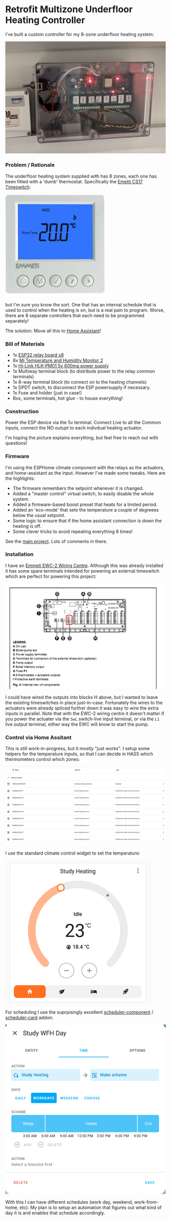 # Retrofit Multizone Underfloor Heating Controller

I've built a custom controller for my 8-zone underfloor heating system:

![heating controller](heating_controller.png)

### Problem / Rationale

The underfloor heating system supplied with has 8 zones, each one has been fitted with a 'dumb' thermostat. Specifically the [Emetti CS17 Timeswitch](https://emmeti.co.uk/products/zone-controls/cs17-touchscreen-programmable-thermostat/):

![Emetti CS17 Timeswitch](Emmeti-CS-17-Touchscreen-Programmable-Thermostat-PRODUCT.png)

but I'm sure you know the sort. One that has an internal schedule that is used to control when the heating is on, but is a real pain to program. Worse, there are 8 separate controllers that each need to be programmed separately!

The solution: Move all this to [Home Assistant](https://www.home-assistant.io/)!

### Bill of Materials

* 1x [ESP32 relay board x8](https://devices.esphome.io/devices/ESP32E-Relay-X8)
* 8x [Mi Temperature and Humidity Monitor 2](https://buy.mi.com/uk/item/3204500023)
* 1x [Hi-Link HLK-PM01 5v 600ma power supply](https://lygte-info.dk/review/Power%20Mains%20to%205V%200.6A%20Hi-Link%20HLK-PM01%20UK.html) 
* 1x Multiway terminal block (to distribute power to the relay common terminals)
* 1x 8-way terminal block (to connect on to the heating channels)
* 1x DPDT switch, to disconnect the ESP powersupply if necessary.
* 1x Fuse and holder (just in case!)
* Box, some terminals, hot glue - to house everything!

### Construction

Power the ESP device via the 5v terminal. Connect Live to all the Common inputs, connect the NO outupt to each indivdual heating actuator.

I'm hoping the picture explains everything, but feel free to reach out with questions!

### Firmware

I'm using the ESPHome climate component with the relays as the actuators, and home-assistant as the input. However I've made some tweaks. Here are the highlights:
 * The firmware remembers the setpoint whenever it is changed.
 * Added a "master control" virtual switch, to easily disable the whole system.
 * Added a firmware-based boost preset that heats for a limited period.
 * Added an 'eco-mode' that sets the temperature a couple of degreees below the usual setpoint.
 * Some logic to ensure that if the home assistant connection is down the heating is off.
 * Some clever tricks to avoid repeating everything 8 times!

See the [main project](../heating.yaml). Lots of comments in there.


### Installation

I have an [Emmeti EWC-2 Wiring Centre](https://emmeti.co.uk/products/zone-controls/wiring-centres/). Although this was already installed it has some spare terminals intended for powering an external timeswitch which are perfect for powering this project:

![EWC2 diagram with external inputs highlighted](EWC2_component_view.png)

I could have wired the outputs into blocks H above, but I wanted to leave the existing timeswitches in place just-in-case. Fortunately the wires to the actuators were already spliced further down it was easy to wire the extra inputs in parallel. Note that with the EWC-2 wiring centre it doesn't matter if you power the actuater via the `SwL` switch-live input terminal, or via the `L1` live output terminal, either way the EWC will know to start the pump. 

### Control via Home Assitant

This is still work-in-progress, but it mostly "just works". I setup some helpers for the temperature inputs, so that I can decide in HASS which thermometers control which zones:

![HASS helpers](hass_helpers.png)


I use the standard climate control widget to set the temperature:

![HASS climate widget](climatewidget.png)

For scheduling I use the suprpisingly excellent [scheduler-component](https://github.com/nielsfaber/scheduler-component) / [scheduler-card](https://github.com/nielsfaber/scheduler-card) addon:

![HASS scheduler addon](scheduler.png)

With this I can have different schedules (work day, weekend, work-from-home, etc). My plan is to setup an automation that figures out what kind of day it is and enables that schedule accordingly.

